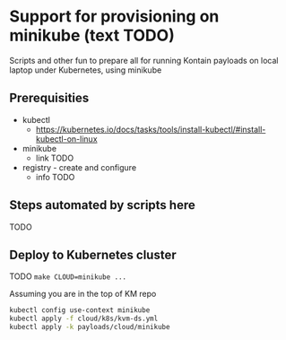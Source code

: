 # Support for provisioning on minikube (text TODO)

Scripts and other fun to prepare all for running Kontain payloads on local laptop under Kubernetes, using minikube

## Prerequisities

* kubectl
  * https://kubernetes.io/docs/tasks/tools/install-kubectl/#install-kubectl-on-linux
* minikube
  * link TODO
* registry  - create and configure
  * info TODO

## Steps automated by scripts here

TODO

## Deploy to Kubernetes cluster

TODO
`make CLOUD=minikube ...`

Assuming you are in the top of KM repo

```bash
kubectl config use-context minikube
kubectl apply -f cloud/k8s/kvm-ds.yml
kubectl apply -k payloads/cloud/minikube

```
